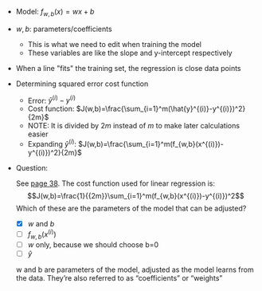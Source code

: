 * Model: $f_{w,b}(x)=wx+b$
* $w,b$: parameters/coefficients
    * This is what we need to edit when training the model
    * These variables are like the slope and y-intercept respectively
* When a line "fits" the training set, the regression is close data points
* Determining squared error cost function
    * Error: $\hat{y}^{(i)}-y^{(i)}$
    * Cost function: $J(w,b)=\frac{\sum_{i=1}^m(\hat{y}^{(i)}-y^{(i)})^2}{2m}$
    * NOTE: It is divided by $2m$ instead of $m$ to make later calculations easier
    * Expanding $\hat{y}^{(i)}$: $J(w,b)=\frac{\sum_{i=1}^m(f_{w,b}(x^{(i)})-y^{(i)})^2}{2m}$
* Question:

    See [page 38](../Lecture.pdf). The cost function used for linear regression is: $$J(w,b)=\frac{1}{{2m}}\sum_{i=1}^m(f_{w,b}(x^{(i)})-y^{(i)})^2$$ Which of these are the parameters of the model that can be adjusted?
    
    * [x] $w$ and $b$
    * [ ] $f_{w,b}(x^{(i)})$
    * [ ] $w$ only, because we should choose b=0
    * [ ] $\hat{y}$

    w and b are parameters of the model, adjusted as the model learns from the data. They’re also referred to as “coefficients” or “weights”

